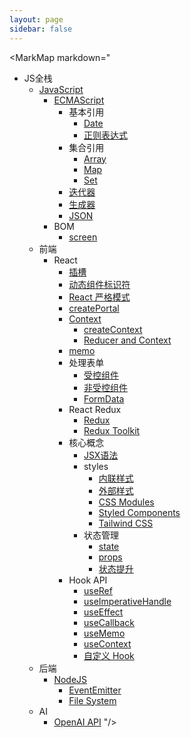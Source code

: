 ```yaml
---
layout: page
sidebar: false
---
```


<script setup>
import MarkMap from './MarkMap.vue';
</script>

<MarkMap markdown="
- JS全栈
  - [JavaScript](javascript/index)
      - [ECMAScript](javascript/ecma-script/index)
        - 基本引用
          - [Date](javascript/ecma-script/basic-reference/date)
          - [正则表达式](javascript/ecma-script/basic-reference/reg-exp)
        - 集合引用
          - [Array](javascript/ecma-script/collection-reference/array)
          - [Map](javascript/ecma-script/collection-reference/map)
          - [Set](javascript/ecma-script/collection-reference/set)
        - [迭代器](javascript/ecma-script/iterator)
        - [生成器](javascript/ecma-script/generator)
        - [JSON](javascript/ecma-script/json)
      - BOM
        - [screen](javascript/bom/screen)
  - 前端
    - React
      - [插槽](frontend/react/slot)
      - [动态组件标识符](frontend/react/dynamic-component-identifier)
      - [React 严格模式](frontend/react/strict-mode)
      - [createPortal](frontend/react/create-portal)
      - [Context](frontend/react/context/index)
        - [createContext](frontend/react/context/create-context)
        - [Reducer and Context](frontend/react/context/reducer-and-context)
      - [memo](frontend/react/memo)
      - 处理表单
        - [受控组件](frontend/react/form/controlled-component)
        - [非受控组件](frontend/react/form/uncontrolled-component)
        - [FormData](frontend/react/form/form-data)
      - React Redux
        - [Redux](frontend/react/react-redux/redux)
        - [Redux Toolkit](frontend/react/react-redux/redux-toolkit)
      - 核心概念
        - [JSX语法](frontend/react/core-concepts/jsx)
        - styles
          - [内联样式](frontend/react/core-concepts/styles/inline-style)
          - [外部样式](frontend/react/core-concepts/styles/external-style)
          - [CSS Modules](frontend/react/core-concepts/styles/css-modules)
          - [Styled Components](frontend/react/core-concepts/styles/styled-components)
          - [Tailwind CSS](frontend/react/core-concepts/styles/tailwind-css)
        - 状态管理
          - [state](frontend/react/core-concepts/state-management/state)
          - [props](frontend/react/core-concepts/state-management/props)
          - [状态提升](frontend/react/core-concepts/state-management/lifting-state-up)
      - Hook API
        - [useRef](frontend/react/hook-api/use-ref)
        - [useImperativeHandle](frontend/react/hook-api/use-imperative-handle)
        - [useEffect](frontend/react/hook-api/use-effect)
        - [useCallback](frontend/react/hook-api/use-callback)
        - [useMemo](frontend/react/hook-api/use-memo)
        - [useContext](frontend/react/hook-api/use-context)
        - [自定义 Hook](frontend/react/hook-api/custom-hook)
  - 后端
    - [NodeJS](backend/nodejs/index)
      - [EventEmitter](backend/nodejs/event-emitter)
      - [File System](backend/nodejs/file-system)
  - AI
    - [OpenAI API](artificial-intelligence/openai-api)
"/>
